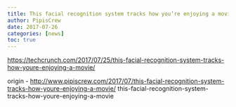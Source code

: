```yaml
---
title: This facial recognition system tracks how you’re enjoying a movie
author: PipisCrew
date: 2017-07-26
categories: [news]
toc: true
---
```


https://techcrunch.com/2017/07/25/this-facial-recognition-system-tracks-how-youre-enjoying-a-movie/

origin - http://www.pipiscrew.com/2017/07/this-facial-recognition-system-tracks-how-youre-enjoying-a-movie/ this-facial-recognition-system-tracks-how-youre-enjoying-a-movie